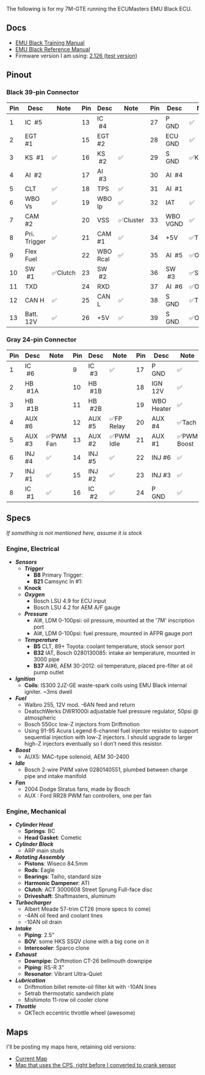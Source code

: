 The following is for my 7M-GTE running the ECUMasters EMU Black ECU.

## Docs
- [EMU Black Training Manual](https://drive.google.com/file/d/1-_NAlyTh8-dYGTJImPhoPie9wzJ2CXCW/view)
- [EMU Black Reference Manual](https://drive.google.com/file/d/1EdAFo1TTJCEsH4Wx4Oo1ipDlBnCn-KV1/view?usp=sharing)
- Firmware version I am using: [2.126 (test version)](https://www.ecumaster.com/files/EMU_BLACK/EMUBlackSetup_2_136.exe)

## Pinout

### Black 39-pin Connector

|Pin    |Desc         |Note    |Pin    |Desc         |Note    |Pin    |Desc         |Note    |
|---    |---------    |----    |---    |---------    |----    |---    |---------    |----    |
|  1    |IC &nbsp;#5  |        | 13    |IC &nbsp;#4  |        | 27    |P &nbsp; GND |✅      |
|  2    |EGT #1       |        | 15    |EGT #2       |        | 28    |ECU GND      |✅      |
|  3    |KS &nbsp;#1  |✅      | 16    |KS &nbsp;#2  |✅      | 29    |S &nbsp; GND |✅KS 1&2|
|  4    |AI &nbsp;#2  |        | 17    |AI &nbsp;#3  |        | 30    |AI &nbsp;#4  |        |
|  5    |CLT          |✅      | 18    |TPS          |✅      | 31    |AI &nbsp;#1  |        |
|  6    |WBO Vs       |✅      | 19    |WBO Ip       |✅      | 32    |IAT          |✅      |
|  7    |CAM #2       |        | 20    |VSS         |✅Cluster| 33    |WBO VGND     |✅      |
|  8    |Pri. Trigger |✅      | 21    |CAM #1       |✅      | 34    |+5V          |✅TPS   |
|  9    |Flex Fuel    |        | 22    |WBO Rcal     |✅      | 35    |AI &nbsp;#5  |✅Oil P |
| 10    |SW &nbsp;#1  |✅Clutch| 23    |SW &nbsp;#2  |        | 36    |SW &nbsp;#3  |✅Sport |
| 11    |TXD          |        | 24    |RXD          |        | 37    |AI &nbsp;#6  |✅Oil T |
| 12    |CAN H        |✅      | 25    |CAN L        |✅      | 38    |S &nbsp; GND |✅Triggers|
| 13    |Batt. 12V    |✅      | 26    |+5V          |✅      | 39    |S &nbsp; GND |✅Others|

### Gray 24-pin Connector
|Pin    |Desc         |Note    |Pin    |Desc         |Note    |Pin    |Desc         |Note    |
|---    |---------    |----    |---    |---------    |----    |---    |---------    |----    |
|  1    |IC &nbsp;#6  |        |  9    |IC &nbsp;#3  |✅      | 17    |P &nbsp; GND |✅      |
|  2    |HB &nbsp;#1A |        | 10    |HB &nbsp;#1B |        | 18    |IGN 12V      |✅      |
|  3    |HB &nbsp;#1B |        | 11    |HB &nbsp;#2B |        | 19    |WBO Heater   |✅      |
|  4    |AUX #6       |        | 12    |AUX #5     |✅FP Relay| 20    |AUX #4       |✅Tach  |
|  5    |AUX #3      |✅PWM Fan| 13    |AUX #2     |✅PWM Idle| 21    |AUX #1       |✅PWM Boost|
|  6    |INJ #4       |✅      | 14    |INJ #5       |✅      | 22    |INJ #6       |✅      |
|  7    |INJ #1       |✅      | 15    |INJ #2       |✅      | 23    |INJ #3       |✅      |
|  8    |IC &nbsp;#1  |✅      | 16    |IC &nbsp;#2  |✅      | 24    |P &nbsp; GND |✅      |

## Specs
*If something is not mentioned here, assume it is stock*
### Engine, Electrical
- ***Sensors*** 
	- ***Trigger***
		- **B8** Primary Trigger:
		- **B21** Camsync In #1:
	- **Knock**
	- ***Oxygen***
		- Bosch LSU 4.9 for ECU input
		- Bosch LSU 4.2 for AEM A/F gauge
	- ***Pressure***
		- AI#, LDM 0-100psi: oil pressure, mounted at the '7M' inscription port
		- AI#, LDM 0-100psi: fuel pressure, mounted in AFPR gauge port
	- ***Temperature***
		- **B5** CLT, 89+ Toyota: coolant temperature, stock sensor port
		- **B32** IAT, Bosch 0280130085: intake air temperature, mounted in 3000 pipe
		- **B37** AI#6, AEM 30-2012: oil temperature, placed pre-filter at oil pump outlet
- ***Ignition***
	- **Coils**: IS300 2JZ-GE waste-spark coils using EMU Black internal igniter. ~3ms dwell
- ***Fuel***
	- Walbro 255, 12V mod. -6AN feed and return
	- DeatschWerks DWR1000i adjustable fuel pressure regulator, 50psi @ atmospheric
	- Bosch 550cc low-Z injectors from Driftmotion
	- Using 91-95 Acura Legend 6-channel fuel injector resistor to support sequential injection with low-Z injectors. I should upgrade to larger high-Z injectors eventually so I don't need this resistor.
- ***Boost***
	- AUX5: MAC-type solenoid, AEM 30-2400
- ***Idle***
	- Bosch 2-wire PWM valve 0280140551, plumbed between charge pipe and intake manifold
- ***Fan***
	- 2004 Dodge Stratus fans, made by Bosch
	- AUX : Ford RR28 PWM fan controllers, one per fan

### Engine, Mechanical
- ***Cylinder Head***
	- **Springs**: BC
	- **Head Gasket**: Cometic
- ***Cylinder Block***
	- ARP main studs
- ***Rotating Assembly***
	- **Pistons**: Wiseco 84.5mm
	- **Rods**: Eagle
	- **Bearings**: Taiho, standard size
	- **Harmonic Dampener**: ATI
	- **Clutch**: ACT 3000608 Street Sprung Full-face disc
	- **Driveshaft**: Shaftmasters, aluminum
- ***Turbocharger***
	- Albert Meade 57-trim CT26 (more specs to come)
	- -4AN oil feed and coolant lines
	- -10AN oil drain
- ***Intake***
	- **Piping**: 2.5"
	- **BOV**: some HKS SSQV clone with a big cone on it
	- **Intercooler**: Sparco clone
- ***Exhaust***
	- **Downpipe**: Driftmotion CT-26 bellmouth downpipe
	- **Piping**: RS-R 3"
	- **Resonator**: Vibrant Ultra-Quiet
- ***Lubrication***
	- Driftmotion billet remote-oil filter kit with -10AN lines
	- Setrab thermostatic sandwich plate
	- Mishimoto 11-row oil cooler clone
- ***Throttle***
	- GKTech eccentric throttle wheel (awesome)

## Maps
I'll be posting my maps here, retaining old versions:

- [Current Map]()
- [Map that uses the CPS, right before I converted to crank sensor](https://drive.google.com/file/d/1FK16yyCmr4FRjlpco8270ERvDUU3UBYU/view?usp=sharing) 

